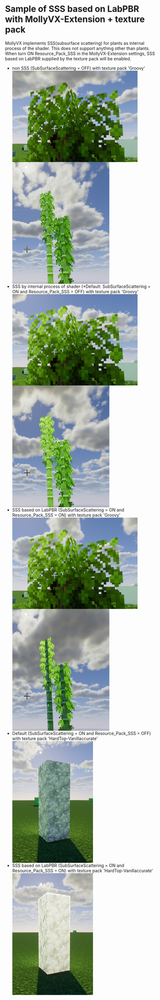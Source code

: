 # Sample of SSS based on LabPBR with MollyVX-Extension + texture pack

MollyVX implements SSS(subsurface scattering) for plants as internal process of the shader. This does not support anything other than plants.  
When turn ON Resource_Pack_SSS in the MollyVX-Extension settings, SSS based on LabPBR supplied by the texture pack will be enabled.

- non SSS (SubSurfaceScattering = OFF) with texture pack 'Groovy'  
  <img src="image/sss_sample/oak_groovy_sssOFF.jpg" height="300" align="top"> <img src="image/sss_sample/bamboo_groovy_sssOFF.jpg" height="400" align="top">  
- SSS by internal process of shader (*Default: SubSurfaceScattering = ON and Resource_Pack_SSS = OFF) with texture pack 'Groovy'  
  <img src="image/sss_sample/oak_groovy_internalsss.jpg" height="300" align="top"> <img src="image/sss_sample/bamboo_groovy_internalsss.jpg" height="400" align="top">  
- SSS based on LabPBR (SubSurfaceScattering = ON and Resource_Pack_SSS = ON) with texture pack 'Groovy'  
  <img src="image/sss_sample/oak_groovy_LabPBRsss.jpg" height="300" align="top"> <img src="image/sss_sample/bamboo_groovy_LabPBRsss.jpg" height="400" align="top">  
- Default (SubSurfaceScattering = ON and Resource_Pack_SSS = OFF) with texture pack 'HardTop-Vanillaccurate'  
  <img src="image/sss_sample/calcite_HardTop_default.jpg" height="400" align="top">  
- SSS based on LabPBR (SubSurfaceScattering = ON and Resource_Pack_SSS = ON) with texture pack 'HardTop-Vanillaccurate'  
  <img src="image/sss_sample/calcite_HardTop_LabPBRsss.jpg" height="400" align="top">  
